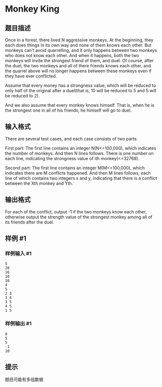 # Monkey King

## 题目描述

Once in a forest, there lived N aggressive monkeys. At the beginning, they each does things in its own way and none of them knows each other. But monkeys can't avoid quarrelling, and it only happens between two monkeys who does not know each other. And when it happens, both the two monkeys will invite the strongest friend of them, and duel. Of course, after the duel, the two monkeys and all of there friends knows each other, and the quarrel above will no longer happens between these monkeys even if they have ever conflicted.


Assume that every money has a strongness value, which will be reduced to only half of the original after a duel(that is, 10 will be reduced to 5 and 5 will be reduced to 2).


And we also assume that every monkey knows himself. That is, when he is the strongest one in all of his friends, he himself will go to duel.

## 输入格式

There are several test cases, and each case consists of two parts.


First part: The first line contains an integer N(N<=100,000), which indicates the number of monkeys. And then N lines follows. There is one number on each line, indicating the strongness value of ith monkey(<=32768).


Second part: The first line contains an integer M(M<=100,000), which indicates there are M conflicts happened. And then M lines follows, each line of which contains two integers x and y, indicating that there is a conflict between the Xth monkey and Yth.

## 输出格式

For each of the conflict, output -1 if the two monkeys know each other, otherwise output the strength value of the strongest monkey among all of its friends after the duel.

## 样例 #1

### 样例输入 #1
```
5
20
16
10
10
4
5
2 3
3 4
3 5
4 5
1 5
```

### 样例输出 #1

```
8
5
5
-1
10
```

## 提示

题目可能有多组数据

